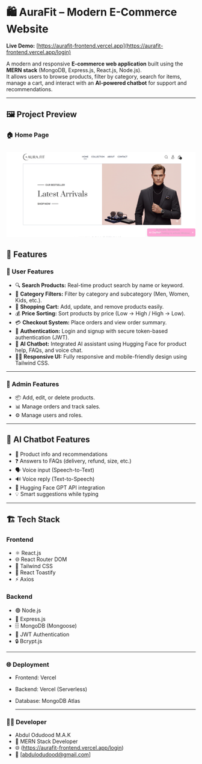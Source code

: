 # 🛍️ AuraFit – Modern E-Commerce Website

**Live Demo:** [https://aurafit-frontend.vercel.app](https://aurafit-frontend.vercel.app/login)

A modern and responsive **E-commerce web application** built using the **MERN stack** (MongoDB, Express.js, React.js, Node.js).  
It allows users to browse products, filter by category, search for items, manage a cart, and interact with an **AI-powered chatbot** for support and recommendations.

---

## 🖼️ Project Preview

### 🏠 Home Page
![Home Page](https://github.com/abdulodhood003/Ai-powered-e-commerce/blob/75dffa8138ee645427a64c804427d87155bafe6a/Screenshot%202025-10-19%20122119.png)
---

## 🚀 Features

### 🧾 User Features
- 🔍 **Search Products:** Real-time product search by name or keyword.  
- 🧭 **Category Filters:** Filter by category and subcategory (Men, Women, Kids, etc.).  
- 🛒 **Shopping Cart:** Add, update, and remove products easily.  
- 💰 **Price Sorting:** Sort products by price (Low → High / High → Low).  
- 💳 **Checkout System:** Place orders and view order summary.  
- 🔐 **Authentication:** Login and signup with secure token-based authentication (JWT).  
- 💬 **AI Chatbot:** Integrated AI assistant using Hugging Face for product help, FAQs, and voice chat.  
- 🧑‍💻 **Responsive UI:** Fully responsive and mobile-friendly design using Tailwind CSS.
---

### 🧠 Admin Features 
- 📦 Add, edit, or delete products.  
- 📊 Manage orders and track sales.  
- ⚙️ Manage users and roles.  

---

## 🧠 AI Chatbot Features

- 🤖 Product info and recommendations  
- ❓ Answers to FAQs (delivery, refund, size, etc.)  
- 🗣️ Voice input (Speech-to-Text)  
- 🔊 Voice reply (Text-to-Speech)  
- 💬 Hugging Face GPT API integration  
- 💡 Smart suggestions while typing  

---

## 🏗️ Tech Stack

### **Frontend**
- ⚛️ React.js  
- 🌐 React Router DOM  
- 🎨 Tailwind CSS  
- 🔔 React Toastify  
- ⚡ Axios  

### **Backend**
- 🟢 Node.js  
- 🚀 Express.js  
- 🗄️ MongoDB (Mongoose)  
- 🔑 JWT Authentication  
- 🔒 Bcrypt.js  

---

### **🌐 Deployment**

- Frontend: Vercel

- Backend: Vercel (Serverless)

- Database: MongoDB Atlas

  ---

### **👨‍💻 Developer**

- Abdul Odudood M.A.K
- 💼 MERN Stack Developer
- 🌐 (https://aurafit-frontend.vercel.app/login)
- 📧 [abdulodudood@gmail.com]
